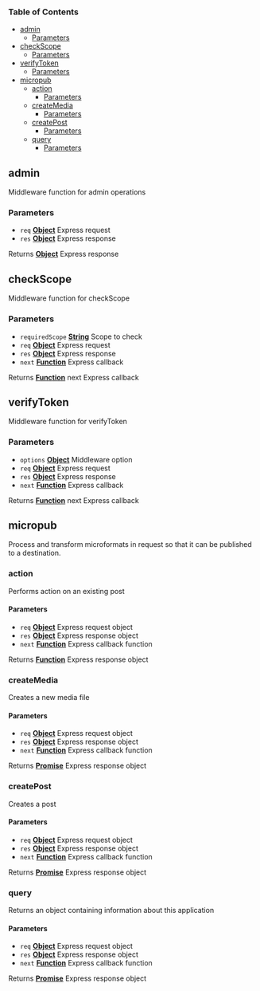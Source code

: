 <!-- Generated by documentation.js. Update this documentation by updating the source code. -->

### Table of Contents

-   [admin][1]
    -   [Parameters][2]
-   [checkScope][3]
    -   [Parameters][4]
-   [verifyToken][5]
    -   [Parameters][6]
-   [micropub][7]
    -   [action][8]
        -   [Parameters][9]
    -   [createMedia][10]
        -   [Parameters][11]
    -   [createPost][12]
        -   [Parameters][13]
    -   [query][14]
        -   [Parameters][15]

## admin

Middleware function for admin operations

### Parameters

-   `req` **[Object][16]** Express request
-   `res` **[Object][16]** Express response

Returns **[Object][16]** Express response

## checkScope

Middleware function for checkScope

### Parameters

-   `requiredScope` **[String][17]** Scope to check
-   `req` **[Object][16]** Express request
-   `res` **[Object][16]** Express response
-   `next` **[Function][18]** Express callback

Returns **[Function][18]** next Express callback

## verifyToken

Middleware function for verifyToken

### Parameters

-   `options` **[Object][16]** Middleware option
-   `req` **[Object][16]** Express request
-   `res` **[Object][16]** Express response
-   `next` **[Function][18]** Express callback

Returns **[Function][18]** next Express callback

## micropub

Process and transform microformats in request so that it can be published to
a destination.

### action

Performs action on an existing post

#### Parameters

-   `req` **[Object][16]** Express request object
-   `res` **[Object][16]** Express response object
-   `next` **[Function][18]** Express callback function

Returns **[Function][18]** Express response object

### createMedia

Creates a new media file

#### Parameters

-   `req` **[Object][16]** Express request object
-   `res` **[Object][16]** Express response object
-   `next` **[Function][18]** Express callback function

Returns **[Promise][19]** Express response object

### createPost

Creates a post

#### Parameters

-   `req` **[Object][16]** Express request object
-   `res` **[Object][16]** Express response object
-   `next` **[Function][18]** Express callback function

Returns **[Promise][19]** Express response object

### query

Returns an object containing information about this application

#### Parameters

-   `req` **[Object][16]** Express request object
-   `res` **[Object][16]** Express response object
-   `next` **[Function][18]** Express callback function

Returns **[Promise][19]** Express response object

[1]: #admin

[2]: #parameters

[3]: #checkscope

[4]: #parameters-1

[5]: #verifytoken

[6]: #parameters-2

[7]: #micropub

[8]: #action

[9]: #parameters-3

[10]: #createmedia

[11]: #parameters-4

[12]: #createpost

[13]: #parameters-5

[14]: #query

[15]: #parameters-6

[16]: https://developer.mozilla.org/docs/Web/JavaScript/Reference/Global_Objects/Object

[17]: https://developer.mozilla.org/docs/Web/JavaScript/Reference/Global_Objects/String

[18]: https://developer.mozilla.org/docs/Web/JavaScript/Reference/Statements/function

[19]: https://developer.mozilla.org/docs/Web/JavaScript/Reference/Global_Objects/Promise
